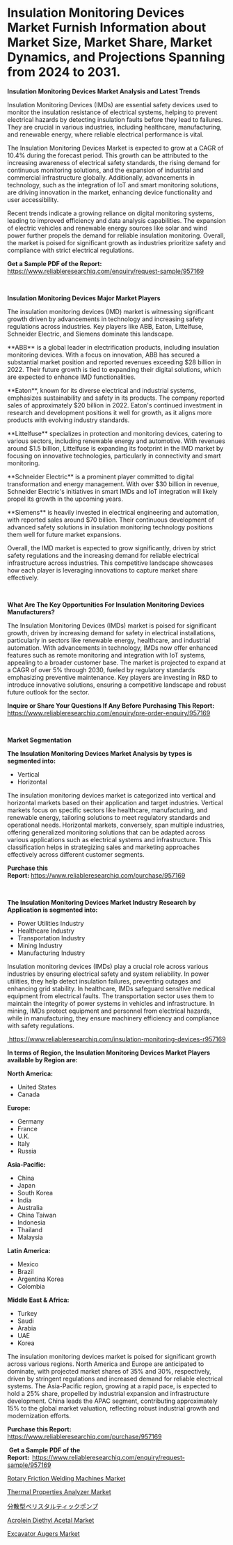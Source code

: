 <p><h1>Insulation Monitoring Devices Market Furnish Information about Market Size, Market Share, Market Dynamics, and Projections Spanning from 2024 to 2031.</h1></p><p><strong>Insulation Monitoring Devices Market Analysis and Latest Trends</strong></p>
<p><p>Insulation Monitoring Devices (IMDs) are essential safety devices used to monitor the insulation resistance of electrical systems, helping to prevent electrical hazards by detecting insulation faults before they lead to failures. They are crucial in various industries, including healthcare, manufacturing, and renewable energy, where reliable electrical performance is vital. </p><p>The Insulation Monitoring Devices Market is expected to grow at a CAGR of 10.4% during the forecast period. This growth can be attributed to the increasing awareness of electrical safety standards, the rising demand for continuous monitoring solutions, and the expansion of industrial and commercial infrastructure globally. Additionally, advancements in technology, such as the integration of IoT and smart monitoring solutions, are driving innovation in the market, enhancing device functionality and user accessibility.</p><p>Recent trends indicate a growing reliance on digital monitoring systems, leading to improved efficiency and data analysis capabilities. The expansion of electric vehicles and renewable energy sources like solar and wind power further propels the demand for reliable insulation monitoring. Overall, the market is poised for significant growth as industries prioritize safety and compliance with strict electrical regulations.</p></p>
<p><strong>Get a Sample PDF of the Report:&nbsp;</strong> <a href="https://www.reliableresearchiq.com/enquiry/request-sample/957169">https://www.reliableresearchiq.com/enquiry/request-sample/957169</a></p>
<p>&nbsp;</p>
<p><strong>Insulation Monitoring Devices Major Market Players</strong></p>
<p><p>The insulation monitoring devices (IMD) market is witnessing significant growth driven by advancements in technology and increasing safety regulations across industries. Key players like ABB, Eaton, Littelfuse, Schneider Electric, and Siemens dominate this landscape.</p><p>**ABB** is a global leader in electrification products, including insulation monitoring devices. With a focus on innovation, ABB has secured a substantial market position and reported revenues exceeding $28 billion in 2022. Their future growth is tied to expanding their digital solutions, which are expected to enhance IMD functionalities.</p><p>**Eaton**, known for its diverse electrical and industrial systems, emphasizes sustainability and safety in its products. The company reported sales of approximately $20 billion in 2022. Eaton's continued investment in research and development positions it well for growth, as it aligns more products with evolving industry standards.</p><p>**Littelfuse** specializes in protection and monitoring devices, catering to various sectors, including renewable energy and automotive. With revenues around $1.5 billion, Littelfuse is expanding its footprint in the IMD market by focusing on innovative technologies, particularly in connectivity and smart monitoring.</p><p>**Schneider Electric** is a prominent player committed to digital transformation and energy management. With over $30 billion in revenue, Schneider Electric's initiatives in smart IMDs and IoT integration will likely propel its growth in the upcoming years.</p><p>**Siemens** is heavily invested in electrical engineering and automation, with reported sales around $70 billion. Their continuous development of advanced safety solutions in insulation monitoring technology positions them well for future market expansions.</p><p>Overall, the IMD market is expected to grow significantly, driven by strict safety regulations and the increasing demand for reliable electrical infrastructure across industries. This competitive landscape showcases how each player is leveraging innovations to capture market share effectively.</p></p>
<p>&nbsp;</p>
<p><strong>What Are The Key Opportunities For Insulation Monitoring Devices Manufacturers?</strong></p>
<p><p>The Insulation Monitoring Devices (IMDs) market is poised for significant growth, driven by increasing demand for safety in electrical installations, particularly in sectors like renewable energy, healthcare, and industrial automation. With advancements in technology, IMDs now offer enhanced features such as remote monitoring and integration with IoT systems, appealing to a broader customer base. The market is projected to expand at a CAGR of over 5% through 2030, fueled by regulatory standards emphasizing preventive maintenance. Key players are investing in R&D to introduce innovative solutions, ensuring a competitive landscape and robust future outlook for the sector.</p></p>
<p><strong>Inquire or Share Your Questions If Any Before Purchasing This Report:</strong> <a href="https://www.reliableresearchiq.com/enquiry/pre-order-enquiry/957169">https://www.reliableresearchiq.com/enquiry/pre-order-enquiry/957169</a></p>
<p>&nbsp;</p>
<p><strong>Market Segmentation</strong></p>
<p><strong>The Insulation Monitoring Devices Market Analysis by types is segmented into:</strong></p>
<p><ul><li>Vertical</li><li>Horizontal</li></ul></p>
<p><p>The insulation monitoring devices market is categorized into vertical and horizontal markets based on their application and target industries. Vertical markets focus on specific sectors like healthcare, manufacturing, and renewable energy, tailoring solutions to meet regulatory standards and operational needs. Horizontal markets, conversely, span multiple industries, offering generalized monitoring solutions that can be adapted across various applications such as electrical systems and infrastructure. This classification helps in strategizing sales and marketing approaches effectively across different customer segments.</p></p>
<p><strong>Purchase this Report:&nbsp;</strong><a href="https://www.reliableresearchiq.com/purchase/957169">https://www.reliableresearchiq.com/purchase/957169</a></p>
<p>&nbsp;</p>
<p><strong>The Insulation Monitoring Devices Market Industry Research by Application is segmented into:</strong></p>
<p><ul><li>Power Utilities Industry</li><li>Healthcare Industry</li><li>Transportation Industry</li><li>Mining Industry</li><li>Manufacturing Industry</li></ul></p>
<p><p>Insulation monitoring devices (IMDs) play a crucial role across various industries by ensuring electrical safety and system reliability. In power utilities, they help detect insulation failures, preventing outages and enhancing grid stability. In healthcare, IMDs safeguard sensitive medical equipment from electrical faults. The transportation sector uses them to maintain the integrity of power systems in vehicles and infrastructure. In mining, IMDs protect equipment and personnel from electrical hazards, while in manufacturing, they ensure machinery efficiency and compliance with safety regulations.</p></p>
<p><a href="https://www.reliableresearchiq.com/insulation-monitoring-devices-r957169">&nbsp;https://www.reliableresearchiq.com/insulation-monitoring-devices-r957169</a></p>
<p><strong>In terms of Region, the Insulation Monitoring Devices Market Players available by Region are:</strong></p>
<p>
    <p> <strong> North America: </strong>
        <ul>
            <li>United States</li>
            <li>Canada</li>
        </ul>
        </p> 
    <p> <strong> Europe: </strong>
        <ul>
            <li>Germany</li>
            <li>France</li>
            <li>U.K.</li>
            <li>Italy</li>
            <li>Russia</li>
        </ul>
        </p> 
    <p> <strong> Asia-Pacific: </strong>
        <ul>
            <li>China</li>
            <li>Japan</li>
            <li>South Korea</li>
            <li>India</li>
            <li>Australia</li>
            <li>China Taiwan</li>
            <li>Indonesia</li>
            <li>Thailand</li>
            <li>Malaysia</li>
        </ul>
        </p> 
    <p> <strong> Latin America: </strong>
        <ul>
            <li>Mexico</li>
            <li>Brazil</li>
            <li>Argentina Korea</li>
            <li>Colombia</li>
        </ul>
        </p> 
    <p> <strong> Middle East & Africa: </strong>
        <ul>
            <li>Turkey</li>
            <li>Saudi</li>
            <li>Arabia</li>
            <li>UAE</li>
            <li>Korea</li>
        </ul>
    </p>
    </p>
<p><p>The insulation monitoring devices market is poised for significant growth across various regions. North America and Europe are anticipated to dominate, with projected market shares of 35% and 30%, respectively, driven by stringent regulations and increased demand for reliable electrical systems. The Asia-Pacific region, growing at a rapid pace, is expected to hold a 25% share, propelled by industrial expansion and infrastructure development. China leads the APAC segment, contributing approximately 15% to the global market valuation, reflecting robust industrial growth and modernization efforts.</p></p>
<p><strong>Purchase this Report: </strong><a href="https://www.reliableresearchiq.com/purchase/957169">https://www.reliableresearchiq.com/purchase/957169</a></p>
<p>&nbsp;<strong>Get a Sample PDF of the Report:&nbsp;&nbsp;</strong><a href="https://www.reliableresearchiq.com/enquiry/request-sample/957169">https://www.reliableresearchiq.com/enquiry/request-sample/957169</a></p>
<p><strong></strong></p>
<p><p><a href="https://www.linkedin.com/pulse/insights-rotary-friction-welding-machines-industry-market-financial-tfyte?trackingId=meGAU3VwSgWnxVE6K5Z4Kw%3D%3D">Rotary Friction Welding Machines Market</a></p><p><a href="https://medium.com/@tracey.gray97887/what-is-thermal-properties-analyzer-market-7a1441e62225">Thermal Properties Analyzer Market</a></p><p><a href="https://medium.com/@kw8enloe/distributed-peristaltic-pump-market-%E3%81%AF-%E3%82%B3%E3%82%B9%E3%83%88%E7%AE%A1%E7%90%86%E3%81%A8%E5%8A%B9%E7%8E%87%E5%90%91%E4%B8%8A%E3%82%92%E5%84%AA%E5%85%88%E3%81%97%E3%81%BE%E3%81%99-%E3%81%95%E3%82%89%E3%81%AB-%E5%A0%B1%E5%91%8A%E6%9B%B8%E3%81%AF%E5%B8%82%E5%A0%B4%E3%81%AE%E9%9C%80%E8%A6%81%E9%9D%A2%E3%81%A8%E4%BE%9B%E7%B5%A6%E9%9D%A2%E3%81%AE%E4%B8%A1%E6%96%B9%E3%82%92%E3%82%AB%E3%83%90%E3%83%BC%E3%81%97%E3%81%A6%E3%81%84%E3%81%BE%E3%81%99-9918c11c4aa3">分散型ペリスタルティックポンプ</a></p><p><a href="https://issuu.com/reportprime-2/docs/acrolein-diethyl-acetal-market-size_9f22bf82119687">Acrolein Diethyl Acetal Market</a></p><p><a href="https://www.linkedin.com/pulse/excavator-augers-industry-insights-report-analyzing-market-trends-uymve?trackingId=WizL1PRJR2OA2J%2BLxS7iFA%3D%3D">Excavator Augers Market</a></p></p>
